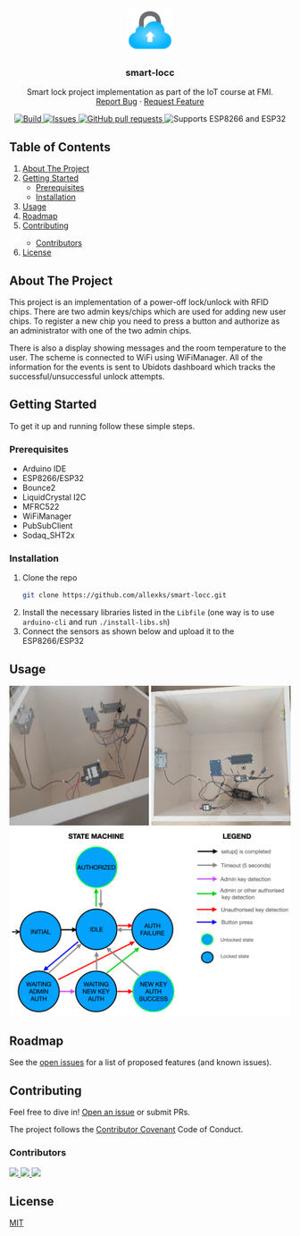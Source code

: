 <!-- PROJECT LOGO -->
<br />
<p align="center">
  <a href="https://github.com/github_username/repo_name">
    <img src="images/logo.png" alt="Logo" width="80" height="80">
  </a>

  <h3 align="center">smart-locc</h3>
  <p align="center">
    Smart lock project implementation as part of the IoT course at FMI.
    <br />
    <a href="https://github.com/allexks/smart-locc/issues">Report Bug</a>
    ·
    <a href="https://github.com/allexks/smart-locc/issues">Request Feature</a>
  </p>
</p>
<!-- BADGES -->

<p align="center">
    <a href="https://github.com/allexks/smart-locc/actions">
        <img alt="Build" src="https://github.com/allexks/smart-locc/actions/workflows/Build.yml/badge.svg" />
    </a>
    <a href="https://github.com/allexks/smart-locc/issues">
        <img alt="Issues" src="https://img.shields.io/github/issues/allexks/smart-locc?color=0088ff" />
    </a>
    <a href="https://github.com/allexks/smart-locc/pulls">
        <img alt="GitHub pull requests" src="https://img.shields.io/github/issues-pr/allexks/smart-locc?color=0088ff" />
    </a>
    <img alt="Supports ESP8266 and ESP32" src="https://img.shields.io/badge/supports-ESP8266%20%7C%20ESP32-blue" />

</p>

<!-- TABLE OF CONTENTS -->
## Table of Contents
<ol>
    <li>
        <a href="#about-the-project">About The Project</a>
    </li>
    <li>
        <a href="#getting-started">Getting Started</a>
        <ul>
            <li><a href="#prerequisites">Prerequisites</a></li>
            <li><a href="#installation">Installation</a></li>
        </ul>
    </li>
    <li><a href="#usage">Usage</a></li>
    <li><a href="#roadmap">Roadmap</a></li>
    <li><a href="#contributing">Contributing</a></li>
    <ul>
        <li><a href="#contribors">Contributors</a></li>
    </ul>
    <li><a href="#license">License</a></li>
</ol>

<!-- ABOUT THE PROJECT -->

## About The Project

This project is an implementation of a power-off lock/unlock with RFID chips.
There are two admin keys/chips which are used for adding new user chips.
To register a new chip you need to press a button and authorize as an administrator with one of the two admin chips.

There is also a display showing messages and the room temperature to the user.
The scheme is connected to WiFi using WiFiManager.
All of the information for the events is sent to Ubidots dashboard which tracks the successful/unsuccessful unlock attempts.

<!-- GETTING STARTED -->

## Getting Started

To get it up and running follow these simple steps.

### Prerequisites

- Arduino IDE
- ESP8266/ESP32
- Bounce2
- LiquidCrystal I2C
- MFRC522
- WiFiManager
- PubSubClient
- Sodaq_SHT2x

### Installation

1. Clone the repo
   ```sh
   git clone https://github.com/allexks/smart-locc.git
   ```
3. Install the necessary libraries listed in the `Libfile` (one way is to use `arduino-cli` and run `./install-libs.sh`)
2. Connect the sensors as shown below and upload it to the ESP8266/ESP32

<!-- USAGE -->

## Usage

<img src="images/lock1.jpg" alt="Lock" width="250" height="250">
<img src="images/lock2.jpg" alt="Lock" width="250" height="250">
<img src="images/states.png" alt="State Machine">

<!-- ROADMAP -->

## Roadmap

See the [open issues](https://github.com/allexks/smart-locc/issues) for a list of proposed features (and known issues).

## Contributing

Feel free to dive in! [Open an issue](https://github.com/allexks/smart-locc/issues/new) or submit PRs.

The project follows the [Contributor Covenant](http://contributor-covenant.org/version/1/3/0/) Code of Conduct.

### Contributors

<a href="https://github.com/allexks">
  <img src="https://avatars.githubusercontent.com/u/8430129?size=50">
</a>
<a href="https://github.com/ihristova11">
  <img src="https://avatars.githubusercontent.com/u/12248267?size=50">
</a>
<a href="https://github.com/zotakk4o">
  <img src="https://avatars.githubusercontent.com/u/19412969?size=50">
</a>

## License

[MIT](LICENSE)